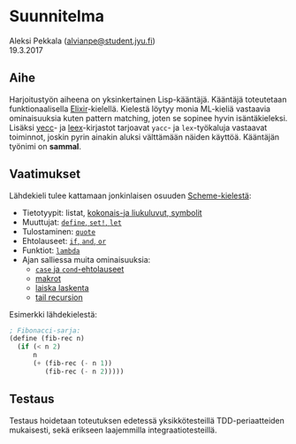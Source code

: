 # Suunnitelma

Aleksi Pekkala (alvianpe@student.jyu.fi)</br>19.3.2017

## Aihe

Harjoitustyön aiheena on yksinkertainen Lisp-kääntäjä. Kääntäjä toteutetaan
funktionaalisella [Elixir](http://elixir-lang.org/)-kielellä. Kielestä löytyy monia ML-kieliä vastaavia ominaisuuksia
kuten pattern matching, joten se sopinee hyvin isäntäkieleksi. Lisäksi [yecc](http://erlang.org/doc/man/yecc.html)- ja
[leex](http://erlang.org/doc/man/leex.html)-kirjastot tarjoavat `yacc`- ja `lex`-työkaluja  vastaavat toiminnot, joskin
pyrin ainakin aluksi välttämään näiden käyttöä. Kääntäjän työnimi on **sammal**.


## Vaatimukset

Lähdekieli tulee kattamaan jonkinlaisen osuuden [Scheme-kielestä](http://www.schemers.org/Documents/Standards/R5RS/HTML/):

- Tietotyypit: listat, [kokonais-ja liukuluvut, symbolit](http://www.schemers.org/Documents/Standards/R5RS/HTML/r5rs-Z-H-7.html#%_sec_4.1.2)
- Muuttujat: [`define`, `set!`, `let`](http://www.schemers.org/Documents/Standards/R5RS/HTML/r5rs-Z-H-8.html#%_sec_5.2)
- Tulostaminen: [`quote`](http://www.schemers.org/Documents/Standards/R5RS/HTML/r5rs-Z-H-7.html#%_sec_4.1.2)
- Ehtolauseet: [`if`, `and`, `or`](http://www.schemers.org/Documents/Standards/R5RS/HTML/r5rs-Z-H-7.html#%_sec_4.1.5)
- Funktiot: [`lambda`](http://www.schemers.org/Documents/Standards/R5RS/HTML/r5rs-Z-H-7.html#%_sec_4.1.4)
- Ajan salliessa muita ominaisuuksia:
  - [`case` ja `cond`-ehtolauseet](http://www.schemers.org/Documents/Standards/R5RS/HTML/r5rs-Z-H-7.html#%_sec_4.2.1)
  - [makrot](http://www.schemers.org/Documents/Standards/R5RS/HTML/r5rs-Z-H-7.html#%_sec_4.3)
  - [laiska laskenta](http://www.schemers.org/Documents/Standards/R5RS/HTML/r5rs-Z-H-7.html#%_sec_4.2.5)
  - [tail recursion](http://www.schemers.org/Documents/Standards/R5RS/HTML/r5rs-Z-H-6.html#%_sec_3.5)

Esimerkki lähdekielestä:
```scheme
; Fibonacci-sarja:
(define (fib-rec n)
  (if (< n 2)
      n
      (+ (fib-rec (- n 1))
         (fib-rec (- n 2)))))
```

## Testaus

Testaus hoidetaan toteutuksen edetessä yksikkötesteillä TDD-periaatteiden mukaisesti, sekä erikseen laajemmilla integraatiotesteillä.
